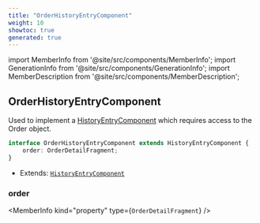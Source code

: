 ```yaml
---
title: "OrderHistoryEntryComponent"
weight: 10
showtoc: true
generated: true
---
```

<!-- This file was generated from the Vendure source. Do not modify. Instead, re-run the "docs:build" script -->
import MemberInfo from '@site/src/components/MemberInfo';
import GenerationInfo from '@site/src/components/GenerationInfo';
import MemberDescription from '@site/src/components/MemberDescription';


## OrderHistoryEntryComponent

<GenerationInfo sourceFile="packages/admin-ui/src/lib/core/src/providers/custom-history-entry-component/history-entry-component-types.ts" sourceLine="53" packageName="@vendure/admin-ui" since="1.9.0" />

Used to implement a <a href='/reference/admin-ui-api/custom-history-entry-components/history-entry-component#historyentrycomponent'>HistoryEntryComponent</a> which requires access to the Order object.

```ts title="Signature"
interface OrderHistoryEntryComponent extends HistoryEntryComponent {
    order: OrderDetailFragment;
}
```
* Extends: <code><a href='/reference/admin-ui-api/custom-history-entry-components/history-entry-component#historyentrycomponent'>HistoryEntryComponent</a></code>



<div className="members-wrapper">

### order

<MemberInfo kind="property" type={`OrderDetailFragment`}   />




</div>
